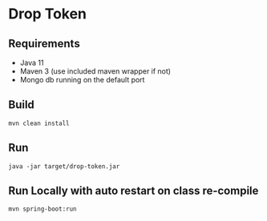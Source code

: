 # Drop Token

## Requirements 
 * Java 11
 * Maven 3 (use included maven wrapper if not)
 * Mongo db running on the default port  
  
## Build 
 `mvn clean install`
 
## Run 
   `java -jar target/drop-token.jar`
## Run Locally with auto restart on class re-compile
   `mvn spring-boot:run` 